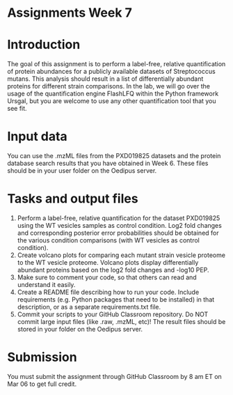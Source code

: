 # Assignments Week 7
# Introduction
The goal of this assignment is to perform a label-free, relative quantification of protein abundances for a publicly available datasets of Streptococcus mutans. This analysis should result in a list of differentially abundant proteins for different strain comparisons. In the lab, we will go over the usage of the quantification engine FlashLFQ within the Python framework Ursgal, but you are welcome to use any other quantification tool that you see fit.
# Input data
You can use the .mzML files from the PXD019825 datasets and the protein database search results that you have obtained in Week 6. These files should be in your user folder on the Oedipus server.
# Tasks and output files
1)	Perform a label-free, relative quantification for the dataset PXD019825 using the WT vesicles samples as control condition. Log2 fold changes and corresponding posterior error probabilities should be obtained for the various condition comparisons (with WT vesicles as control condition).
2)	Create volcano plots for comparing each mutant strain vesicle proteome to the WT vesicle proteome. Volcano plots display differentially abundant proteins based on the log2 fold changes and -log10 PEP.
3)	Make sure to comment your code, so that others can read and understand it easily. 
4)	Create a README file describing how to run your code. Include requirements (e.g. Python packages that need to be installed) in that description, or as a separate requirements.txt file.
5)	Commit your scripts to your GitHub Classroom repository. Do NOT commit large input files (like .raw, .mzML, etc)! The result files should be stored in your folder on the Oedipus server.
# Submission
You must submit the assignment through GitHub Classroom by 8 am ET on Mar 06 to get full credit.

